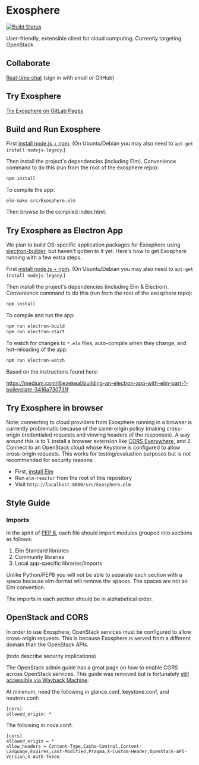 # Exosphere

[![Build Status](https://travis-ci.org/exosphere-project/exosphere.svg?branch=master)](https://travis-ci.org/exosphere-project/exosphere)

User-friendly, extensible client for cloud computing. Currently targeting OpenStack.

## Collaborate

[Real-time chat](https://c-mart.sandcats.io/shared/ak1ymBWynN1MZe0ot1yEBOh6RF6fZ9G2ZOo2xhnmVC5) (sign in with email or GitHub)

## Try Exosphere

[Try Exosphere on GitLab Pages](https://exosphere.gitlab.io/exosphere/index.html)

## Build and Run Exosphere

First [install node.js + npm](https://www.npmjs.com/get-npm). (On Ubuntu/Debian you may also need to `apt-get install nodejs-legacy`.)

Then install the project's dependencies (including Elm). Convenience command to do this (run from the root of the exosphere repo):

```bash
npm install
```

To compile the app:
```
elm-make src/Exosphere.elm
```

Then browse to the compiled index.html.

## Try Exosphere as Electron App

We plan to build OS-specific application packages for Exosphere using [electron-builder](https://www.electron.build/), but haven't gotten to it yet. Here's how to get Exosphere running with a few extra steps.

First [install node.js + npm](https://www.npmjs.com/get-npm). (On Ubuntu/Debian you may also need to `apt-get install nodejs-legacy`.)

Then install the project's dependencies (including Elm & Electron). Convenience command to do this (run from the root of the exosphere repo):

```bash
npm install
```

To compile and run the app:

```bash
npm run electron-build
npm run electron-start
```

To watch for changes to `*.elm` files, auto-compile when they change, and hot-reloading of the app:

```bash
npm run electron-watch
```

Based on the instructions found here:

<https://medium.com/@ezekeal/building-an-electron-app-with-elm-part-1-boilerplate-3416a730731f>

## Try Exosphere in browser

Note: connecting to cloud providers from Exosphere running in a browser is currently problematic because of the same-origin policy (making cross-origin credentialed requests and viewing headers of the responses). A way around this is to 1. install a browser extension like [CORS Everywhere](https://addons.mozilla.org/en-US/firefox/addon/cors-everywhere/), and 2. Connect to an OpenStack cloud whose Keystone is configured to allow cross-origin requests. This works for testing/evaluation purposes but is not recommended for security reasons.

- First, [install Elm](https://guide.elm-lang.org/install.html)
- Run `elm-reactor` from the root of this repository
- Visit `http://localhost:8000/src/Exosphere.elm`

## Style Guide

### Imports

In the spirit of [PEP 8](https://www.python.org/dev/peps/pep-0008/), each file should import modules grouped into sections as follows:

1. Elm Standard libraries
2. Community libraries
3. Local app-specific libraries/imports

Unlike Python/PEP8 you will not be able to separate each section with a space because elm-format will remove the spaces. The spaces are not an Elm convention.

The imports in each section should be in alphabetical order.

## OpenStack and CORS

In order to use Exosphere, OpenStack services must be configured to allow cross-origin requests. This is because Exosphere is served from a different domain than the OpenStack APIs.

(todo describe security implications)

The OpenStack admin guide has a great page on how to enable CORS across OpenStack services. This guide was removed but is fortunately [still accessible via Wayback Machine](https://web.archive.org/web/20160305193201/http://docs.openstack.org/admin-guide-cloud/cross_project_cors.html).

At minimum, need the following in glance.conf, keystone.conf, and neutron.conf:

```
[cors]
allowed_origin: *
```

The following in nova.conf:

```
[cors]
allowed_origin = *
allow_headers = Content-Type,Cache-Control,Content-Language,Expires,Last-Modified,Pragma,X-Custom-Header,OpenStack-API-Version,X-Auth-Token
```
